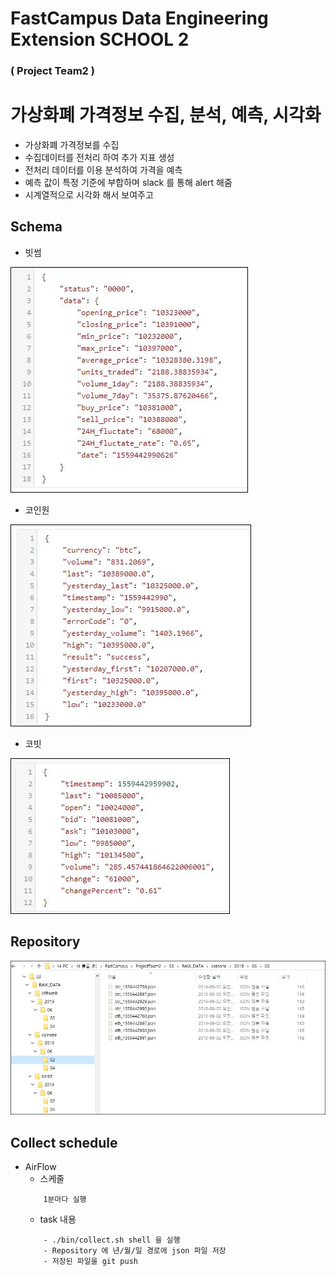 # FastCampus Data Engineering Extension SCHOOL 2 
### ( Project Team2 )

# 가상화폐 가격정보 수집, 분석, 예측, 시각화
- 가상화폐 가격정보를 수집
- 수집데이터를 전처리 하여 추가 지표 생성
- 전처리 데이터를 이용 분석하여 가격을 예측
- 예측 값이 특정 기준에 부합하며 slack 를 통해 alert 해줌
- 시계열적으로 시각화 해서 보여주고

## Schema

- 빗썸

![빗썸](https://github.com/zeuslabs/dees2projectteam2/blob/master/img/2.JPG)

- 코인원

![코인원](https://github.com/zeuslabs/dees2projectteam2/blob/master/img/3.JPG)

- 코빗

![코빗](https://github.com/zeuslabs/dees2projectteam2/blob/master/img/4.JPG)

## Repository

![repository](https://github.com/zeuslabs/dees2projectteam2/blob/master/img/1.JPG)


## Collect schedule
- AirFlow
    - 스케줄
    ```
        1분마다 실행
    ```
    - task 내용
    ```
        - ./bin/collect.sh shell 을 실행
        - Repository 에 년/월/일 경로에 json 파일 저장
        - 저장된 파일을 git push 
    ```

